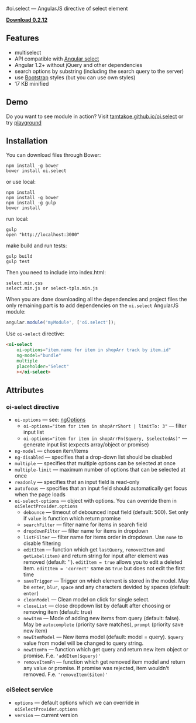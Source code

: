 #oi.select — AngularJS directive of select element

**[Download 0.2.12](https://github.com/tamtakoe/oi.select/tree/master/dist)**

## Features

* multiselect
* API compatible with [Angular select](http://docs.angularjs.org/api/ng/directive/select)
* Angular 1.2+ without jQuery and other dependencies
* search options by substring (including the search query to the server)
* use [Bootstrap](http://getbootstrap.com) styles (but you can use own styles)
* 17 KB minified

## Demo

Do you want to see module in action? Visit [tamtakoe.github.io/oi.select](//tamtakoe.github.io/oi.select/) or try [playground](http://plnkr.co/edit/LnntLUdrAfz0DDlCGtGv?p=preview)


## Installation

You can download files through Bower:

```
npm install -g bower
bower install oi.select
```

or use local:

```
npm install
npm install -g bower
npm install -g gulp
bower install
```

run local:

```
gulp
open "http://localhost:3000"
```

make build and run tests:

```
gulp build
gulp test
```


Then you need to include into index.html:

```
select.min.css
select.min.js or select-tpls.min.js
```

When you are done downloading all the dependencies and project files the only remaining part is to add dependencies on the `oi.select` AngularJS module:

```javascript
angular.module('myModule', ['oi.select']);
```

Use `oi-select` directive:

```html
<oi-select
    oi-options="item.name for item in shopArr track by item.id"
    ng-model="bundle"
    multiple
    placeholder="Select"
    ></oi-select>
```

## Attributes
### oi-select directive
* `oi-options` — see: [ngOptions](http://docs.angularjs.org/api/ng/directive/ngOptions)
  * `oi-options="item for item in shopArrShort | limitTo: 3"` — filter input list
  * `oi-options="item for item in shopArrFn($query, $selectedAs)"` — generate input list (expects array/object or promise)
* `ng-model` — chosen item/items
* `ng-disabled` — specifies that a drop-down list should be disabled
* `multiple` — specifies that multiple options can be selected at once
* `multiple-limit` — maximum number of options that can be selected at once
* `readonly` — specifies that an input field is read-only
* `autofocus` — specifies that an input field should automatically get focus when the page loads
* `oi-select-options` — object with options. You can override them in `oiSelectProvider.options`
  * `debounce` — timeout of debounced input field (default: 500). Set only if `value` is function which return promise
  * `searchFilter` — filter name for items in search field
  * `dropdownFilter` — filter name for items in dropdown
  * `listFilter` — filter name for items order in dropdown. Use `none` to disable filtering
  * `editItem` — function which get `lastQuery`, `removedItem` and `getLabel(item)` and return string for input after element was removed (default: ''). `editItem = true` allows you to edit a deleted item. `editItem = 'correct'` same as `true` but does not edit the first time
  * `saveTrigger` — Trigger on which element is stored in the model. May be `enter`, `blur`, `space` and any characters devided by spaces (default: `enter`)
  * `cleanModel` — Clean model on click for single select.
  * `closeList` — close dropdown list by default after choosing or removing item (default: true)
  * `newItem` — Mode of adding new items from query (default: false). May be `autocomplete` (priority save matches), `prompt` (priority save new item)
  * `newItemModel` — New items model (default: model = query). `$query` value from model will be changed to query string.
  * `newItemFn` — function which get query and return new item object or promise. F.e. `'addItem($query)'`
  * `removeItemFn` — function which get removed item model and return any value or promise. If promise was rejected, item wouldn't removed. F.e. `'removeItem($item)'`

### oiSelect service
 * `options` — default options which we can override in `oiSelectProvider.options`
 * `version` — current version
